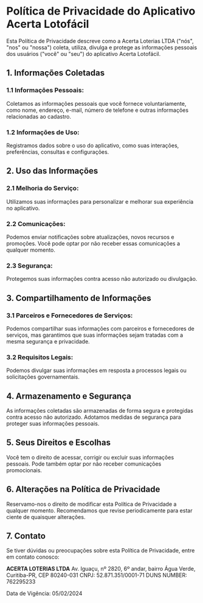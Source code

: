 # Política de Privacidade do Aplicativo Acerta Lotofácil

Esta Política de Privacidade descreve como a Acerta Loterias LTDA ("nós", "nos" ou "nossa") coleta, utiliza, divulga e protege as informações pessoais dos usuários ("você" ou "seu") do aplicativo Acerta Lotofácil.

## 1. Informações Coletadas

### 1.1 Informações Pessoais:
Coletamos as informações pessoais que você fornece voluntariamente, como nome, endereço, e-mail, número de telefone e outras informações relacionadas ao cadastro.

### 1.2 Informações de Uso:
Registramos dados sobre o uso do aplicativo, como suas interações, preferências, consultas e configurações.

## 2. Uso das Informações

### 2.1 Melhoria do Serviço:
Utilizamos suas informações para personalizar e melhorar sua experiência no aplicativo.

### 2.2 Comunicações:
Podemos enviar notificações sobre atualizações, novos recursos e promoções. Você pode optar por não receber essas comunicações a qualquer momento.

### 2.3 Segurança:
Protegemos suas informações contra acesso não autorizado ou divulgação.

## 3. Compartilhamento de Informações

### 3.1 Parceiros e Fornecedores de Serviços:
Podemos compartilhar suas informações com parceiros e fornecedores de serviços, mas garantimos que suas informações sejam tratadas com a mesma segurança e privacidade.

### 3.2 Requisitos Legais:
Podemos divulgar suas informações em resposta a processos legais ou solicitações governamentais.

## 4. Armazenamento e Segurança

As informações coletadas são armazenadas de forma segura e protegidas contra acesso não autorizado. Adotamos medidas de segurança para proteger suas informações pessoais.

## 5. Seus Direitos e Escolhas

Você tem o direito de acessar, corrigir ou excluir suas informações pessoais. Pode também optar por não receber comunicações promocionais.

## 6. Alterações na Política de Privacidade

Reservamo-nos o direito de modificar esta Política de Privacidade a qualquer momento. Recomendamos que revise periodicamente para estar ciente de quaisquer alterações.

## 7. Contato

Se tiver dúvidas ou preocupações sobre esta Política de Privacidade, entre em contato conosco:

**ACERTA LOTERIAS LTDA**
Av. Iguaçu, nº 2820, 6º andar, bairro Água Verde, Curitiba-PR, CEP 80240-031
CNPJ: 52.871.351/0001-71
DUNS NUMBER: 762295233

Data de Vigência: 05/02/2024
